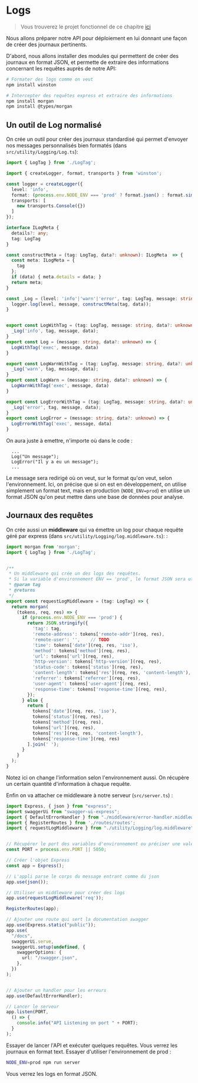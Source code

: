 # Logs

> Vous trouverez le projet fonctionnel de ce chapitre [ici](https://dev.glassworks.tech:18081/courses/api/api-code-samples/-/tree/007-deploy-monitor)


Nous allons préparer notre API pour déploiement en lui donnant une façon de créer des journaux pertinents.

D'abord, nous allons installer des modules qui permettent de créer des journaux en format JSON, et permette de extraire des informations concernant les requêtes auprès de notre API:

```bash
# Formater des logs comme on veut
npm install winston

# Intercepter des requêtes express et extraire des informations
npm install morgan
npm install @types/morgan
```

## Un outil de Log normalisé

On crée un outil pour créer des journaux standardisé qui permet d'envoyer nos messages personnalisés bien formatés (dans `src/utility/Logging/Log.ts`):

```ts
import { LogTag } from './LogTag';

import { createLogger, format, transports } from 'winston';

const logger = createLogger({
  level: 'info',
  format: (process.env.NODE_ENV === 'prod' ? format.json() : format.simple()),
  transports: [
    new transports.Console({})
  ]
});

interface ILogMeta {
  details?: any;
  tag: LogTag
}

const constructMeta = (tag: LogTag, data?: unknown): ILogMeta  => {
  const meta: ILogMeta = {
    tag
  };
  if (data) { meta.details = data; }
  return meta;
}

const _Log = (level: 'info'|'warn'|'error', tag: LogTag, message: string, data?: unknown) => {
  logger.log(level, message, constructMeta(tag, data));
}


export const LogWithTag = (tag: LogTag, message: string, data?: unknown) => {
  _Log('info', tag, message, data);
}
export const Log = (message: string, data?: unknown) => {
  LogWithTag('exec', message, data)
}

export const LogWarnWithTag = (tag: LogTag, message: string, data?: unknown) => {
  _Log('warn', tag, message, data);
}
export const LogWarn = (message: string, data?: unknown) => {
  LogWarnWithTag('exec', message, data)
}

export const LogErrorWithTag = (tag: LogTag, message: string, data?: unknown) => {
  _Log('error', tag, message, data);
}
export const LogError = (message: string, data?: unknown) => {
  LogErrorWithTag('exec', message, data)
}
```

On aura juste à emettre, n'importe où dans le code :

```
  ...
  Log("Un message");
  LogError("Il y a eu un message");
  ...
```

Le message sera redirigé où on veut, sur le format qu'on veut, selon l'environnement. Ici, on précise que si on est en développement, on utilise simplement un format text, mais en production (`NODE_ENV=prod`) en utilise un format JSON qu'on peut mettre dans une base de données pour analyse.

## Journaux des requêtes

On crée aussi un **middleware** qui va émettre un log pour chaque requête géré par express (dans `src/utility/Logging/log.middleware.ts`):
 :

```ts
import morgan from 'morgan';
import { LogTag } from './LogTag';


/**
 * Un middleware qui crée un des logs des requêtes.
 * Si la variable d'environnement ENV == 'prod', le format JSON sera utilisé, sinon, un text classique
 * @param tag 
 * @returns 
 */
export const requestLogMiddleware = (tag: LogTag) => {
  return morgan(
    (tokens, req, res) => {
      if (process.env.NODE_ENV === 'prod') {
        return JSON.stringify({
          'tag': tag,
          'remote-address': tokens['remote-addr'](req, res),
          'remote-user': '',    // TODO
          'time': tokens['date'](req, res, 'iso'),
          'method': tokens['method'](req, res),
          'url': tokens['url'](req, res),
          'http-version': tokens['http-version'](req, res),
          'status-code': tokens['status'](req, res),
          'content-length': tokens['res'](req, res, 'content-length'),
          'referrer': tokens['referrer'](req, res),
          'user-agent': tokens['user-agent'](req, res),
          'response-time': tokens['response-time'](req, res),          
        });
      } else {
        return [
          tokens['date'](req, res, 'iso'),
          tokens['status'](req, res),
          tokens['method'](req, res),
          tokens['url'](req, res),
          tokens['res'](req, res, 'content-length'),
          tokens['response-time'](req, res)
        ].join(' ');
      }
    }
  );
}
```

Notez ici on change l'information selon l'environnement aussi. On récupère un certain quantité d'information à chaque requête. 

Enfin on va attacher ce middleware à notre serveur (`src/server.ts`) :

```ts
import Express, { json } from "express";
import swaggerUi from "swagger-ui-express";
import { DefaultErrorHandler } from "./middleware/error-handler.middleware";
import { RegisterRoutes } from './routes/routes';
import { requestLogMiddleware } from "./utility/Logging/log.middleware";


// Récupérer le port des variables d'environnement ou préciser une valeur par défaut
const PORT = process.env.PORT || 5050;

// Créer l'objet Express
const app = Express();

// L'appli parse le corps du message entrant comme du json
app.use(json());

// Utiliser un middleware pour créer des logs
app.use(requestLogMiddleware('req'));

RegisterRoutes(app);

// Ajouter une route qui sert la documentation swagger
app.use(Express.static("public"));
app.use(
  "/docs",
  swaggerUi.serve,
  swaggerUi.setup(undefined, {
    swaggerOptions: {
      url: "/swagger.json",
    },
  })
);


// Ajouter un handler pour les erreurs
app.use(DefaultErrorHandler);

// Lancer le serveur
app.listen(PORT,
  () => {
    console.info("API Listening on port " + PORT);
  }
);

```

Essayer de lancer l'API et exécuter quelques requêtes. Vous verrez les journaux en format text. Essayer d'utiliser l'environnement de prod :

```bash
NODE_ENV=prod npm run server
```

Vous verrez les logs en format JSON.

